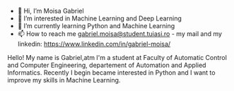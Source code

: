 - 👋 Hi, I’m Moisa Gabriel
- 👀 I’m interested in Machine Learning and Deep Learning
- 🌱 I’m currently learning Python and Machine Learning
- 📫 How to reach me gabriel.moisa@student.tuiasi.ro - my mail and my linkedin: https://www.linkedin.com/in/gabriel-moisa/

Hello! My name is Gabriel,atm I'm a student at Faculty of Automatic Control and Computer Engineering, departement of Automation and Applied Informatics.
Recently I begin became interested in Python and I want to improve my skills in Machine Learning.
